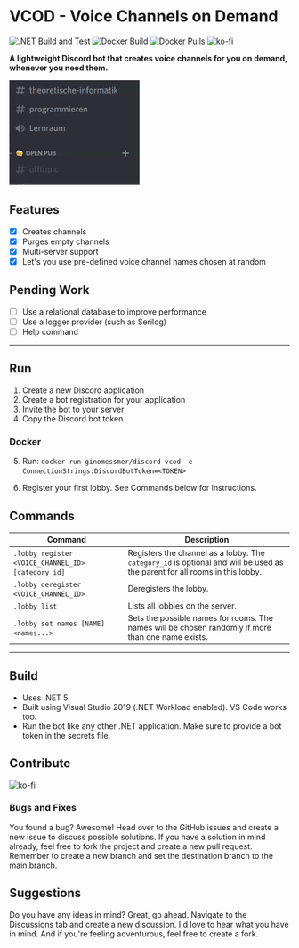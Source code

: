 # VCOD - Voice Channels on Demand
[![.NET Build and Test](https://github.com/ginomessmer/discord-vcaas/actions/workflows/dotnet.yml/badge.svg)](https://github.com/ginomessmer/discord-vcaas/actions/workflows/dotnet.yml)
[![Docker Build](https://github.com/ginomessmer/discord-vcod/actions/workflows/docker.yml/badge.svg)](https://github.com/ginomessmer/discord-vcod/actions/workflows/docker.yml)
[![Docker Pulls](https://img.shields.io/docker/pulls/ginomessmer/discord-vcod?logo=docker)](https://hub.docker.com/r/ginomessmer/discord-vcod)
[![ko-fi](https://img.shields.io/badge/%E2%98%95-buy%20me%20a%20coffee-orange)](https://ko-fi.com/P5P72WHKK)

**A lightweight Discord bot that creates voice channels for you on demand, whenever you need them.**

![Demo](./assets/demo.gif)

## Features
- [x] Creates channels
- [x] Purges empty channels
- [x] Multi-server support
- [x] Let's you use pre-defined voice channel names chosen at random

## Pending Work
- [ ] Use a relational database to improve performance
- [ ] Use a logger provider (such as Serilog)
- [ ] Help command

---

## Run
1. Create a new Discord application
2. Create a bot registration for your application
3. Invite the bot to your server
4. Copy the Discord bot token

### Docker
5. Run: `docker run ginomessmer/discord-vcod -e ConnectionStrings:DiscordBotToken=<TOKEN>`

6. Register your first lobby. See Commands below for instructions.

## Commands
|Command|Description|
|---|---|
|`.lobby register <VOICE_CHANNEL_ID> [category_id]`|Registers the channel as a lobby. The `category_id` is optional and will be used as the parent for all rooms in this lobby.|
|`.lobby deregister <VOICE_CHANNEL_ID>`|Deregisters the lobby.|
|`.lobby list`|Lists all lobbies on the server.|
|`.lobby set names [NAME] <names...>`|Sets the possible names for rooms. The names will be chosen randomly if more than one name exists.|

---

## Build
- Uses .NET 5.
- Built using Visual Studio 2019 (.NET Workload enabled). VS Code works too.
- Run the bot like any other .NET application. Make sure to provide a bot token in the secrets file.

## Contribute
[![ko-fi](https://ko-fi.com/img/githubbutton_sm.svg)](https://ko-fi.com/P5P72WHKK)
### Bugs and Fixes
You found a bug? Awesome! Head over to the GitHub issues and create a new issue to discuss possible solutions. If you have a solution in mind already, feel free to fork the project and create a new pull request. Remember to create a new branch and set the destination branch to the main branch.

## Suggestions
Do you have any ideas in mind? Great, go ahead. Navigate to the Discussions tab and create a new discussion. I'd love to hear what you have in mind. And if you're feeling adventurous, feel free to create a fork.
